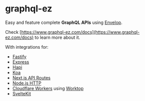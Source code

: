# graphql-ez

Easy and feature complete **GraphQL APIs** using [Envelop](https://www.envelop.dev/).

Check [https://www.graphql-ez.com/docs](https://www.graphql-ez.com/docs) to learn more about it.

With integrations for:

- [Fastify](https://www.fastify.io/)
- [Express](https://expressjs.com/)
- [Hapi](https://hapi.dev/)
- [Koa](https://koajs.com/)
- [Next.js API Routes](https://nextjs.org/docs/api-routes/introduction)
- [Node.js HTTP](https://nodejs.org/api/http.html)
- [Cloudflare Workers](https://workers.cloudflare.com/) using [Worktop](https://github.com/lukeed/worktop)
- [SvelteKit](https://kit.svelte.dev/)
